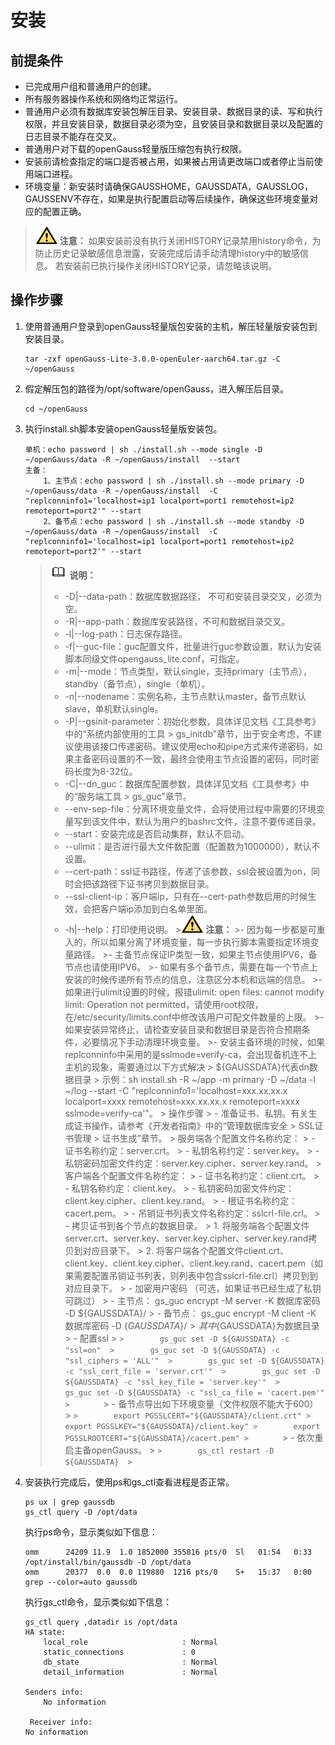 # 安装<a name="ZH-CN_TOPIC_0000001120430818"></a>

## 前提条件<a name="section9955194683210"></a>

-   已完成用户组和普通用户的创建。
-   所有服务器操作系统和网络均正常运行。
-   普通用户必须有数据库安装包解压目录、安装目录、数据目录的读、写和执行权限，并且安装目录，数据目录必须为空，且安装目录和数据目录以及配置的日志目录不能存在交叉。
-   普通用户对下载的openGauss轻量版压缩包有执行权限。
-   安装前请检查指定的端口是否被占用，如果被占用请更改端口或者停止当前使用端口进程。
-   环境变量：新安装时请确保GAUSSHOME，GAUSSDATA，GAUSSLOG，GAUSSENV不存在，如果是执行配置启动等后续操作，确保这些环境变量对应的配置正确。

>![](public_sys-resources/icon-caution.gif) **注意：** 
>如果安装前没有执行关闭HISTORY记录禁用history命令，为防止历史记录敏感信息泄露，安装完成后请手动清理history中的敏感信息。
>若安装前已执行操作关闭HISTORY记录，请忽略该说明。

## 操作步骤<a name="section98663181331"></a>

1.  使用普通用户登录到openGauss轻量版包安装的主机，解压轻量版安装包到安装目录。

    ```
    tar -zxf openGauss-Lite-3.0.0-openEuler-aarch64.tar.gz -C ~/openGauss
    ```

2.  假定解压包的路径为/opt/software/openGauss，进入解压后目录。

    ```
    cd ~/openGauss
    ```

3.  执行install.sh脚本安装openGauss轻量版安装包。

    ```
    单机：echo password | sh ./install.sh --mode single -D ~/openGauss/data -R ~/openGauss/install  --start
    主备：
        1、主节点：echo password | sh ./install.sh --mode primary -D ~/openGauss/data -R ~/openGauss/install  -C "replconninfo1='localhost=ip1 localport=port1 remotehost=ip2 remoteport=port2'" --start
        2、备节点：echo password | sh ./install.sh --mode standby -D ~/openGauss/data -R ~/openGauss/install  -C "replconninfo1='localhost=ip1 localport=port1 remotehost=ip2 remoteport=port2'" --start
    ```

    >![](public_sys-resources/icon-note.gif) **说明：** 
    >-   -D|--data-path：数据库数据路径， 不可和安装目录交叉，必须为空。
    >-   -R|--app-path：数据库安装路径，不可和数据目录交叉。
    >-   -l|--log-path：日志保存路径。
    >-   -f|--guc-file：guc配置文件，批量进行guc参数设置，默认为安装脚本同级文件opengauss\_lite.conf，可指定。
    >-   -m|--mode：节点类型，默认single，支持primary（主节点），standby（备节点），single（单机）。
    >-   -n|--nodename：实例名称，主节点默认master，备节点默认slave，单机默认single。
    >-   -P|--gsinit-parameter：初始化参数，具体详见文档《工具参考》中的“系统内部使用的工具 \> gs\_initdb”章节，出于安全考虑，不建议使用该接口传递密码。建议使用echo和pipe方式来传递密码，如果主备密码设置的不一致，最终会使用主节点设置的密码，同时密码长度为8-32位。
    >-   -C|--dn\_guc：数据库配置参数，具体详见文档《工具参考》中的“服务端工具 \> gs\_guc”章节。
    >-   --env-sep-file：分离环境变量文件，会将使用过程中需要的环境变量写到该文件中，默认为用户的bashrc文件，注意不要传递目录。
    >-   --start：安装完成是否启动集群，默认不启动。
    >-   --ulimit：是否进行最大文件数配置（配置数为1000000），默认不设置。
    >-   --cert-path：ssl证书路径，传递了该参数，ssl会被设置为on，同时会把该路径下证书拷贝到数据目录。
    >-   --ssl-client-ip：客户端ip，只有在--cert-path参数启用的时候生效，会把客户端ip添加到白名单里面。
    >-   -h|--help：打印使用说明。
        >![](public_sys-resources/icon-caution.gif) **注意：** 
        >-   因为每一步都是可重入的，所以如果分离了环境变量，每一步执行脚本需要指定环境变量路径。
        >-   主备节点保证IP类型一致，如果主节点使用IPV6，备节点也请使用IPV6。
        >-   如果有多个备节点，需要在每一个节点上安装的时候传递所有节点的信息，注意区分本机和远端的信息。
        >-   如果进行ulimit设置的时候，报错ulimit: open files: cannot modify limit: Operation not permitted，请使用root权限，在/etc/security/limits.conf中修改该用户可配文件数量的上限。
        >-   如果安装异常终止，请检查安装目录和数据目录是否符合预期条件，必要情况下手动清理环境变量。
        >-   安装主备环境的时候，如果replconninfo中采用的是sslmode=verify-ca，会出现备机连不上主机的现象，需要通过以下方式解决
        >    $\{GAUSSDATA\}代表dn数据目录
        >    示例：sh install.sh -R \~/app -m primary -D \~/data -l \~/log --start -C "replconninfo1='localhost=xxx.xx.xx.x localport=xxxx remotehost=xxx.xx.xx.x remoteport=xxxx sslmode=verify-ca'"。
        >    操作步骤
        >    -   准备证书、私钥。有关生成证书操作，请参考《开发者指南》中的“管理数据库安全 \> SSL证书管理 \> 证书生成”章节。
        >        服务端各个配置文件名称约定：
        >        -   证书名称约定：server.crt。
        >        -   私钥名称约定：server.key。
        >        -   私钥密码加密文件约定：server.key.cipher、server.key.rand。
        >        客户端各个配置文件名称约定：
        >        -   证书名称约定：client.crt。
        >        -   私钥名称约定：client.key。
        >        -   私钥密码加密文件约定：client.key.cipher、client.key.rand。
        >        -   根证书名称约定：cacert.pem。
        >        -   吊销证书列表文件名称约定：sslcrl-file.crl。
        >    -   拷贝证书到各个节点的数据目录。
        >        1.  将服务端各个配置文件server.crt、server.key、server.key.cipher、server.key.rand拷贝到对应目录下。
        >        2.  将客户端各个配置文件client.crt、client.key、client.key.cipher、client.key.rand、cacert.pem（如果需要配置吊销证书列表，则列表中包含sslcrl-file.crl）拷贝到到对应目录下。
        >    -   加密用户密码 （可选，如果证书已经生成了私钥可跳过）
        >        -   主节点： gs\_guc encrypt -M server -K 数据库密码 -D $\{GAUSSDATA\}/
        >        -   备节点： gs\_guc encrypt -M client -K 数据库密码 -D $\{GAUSSDATA\}/
        >        其中$\{GAUSSDATA\}为数据目录
        >    -   配置ssl
        >        ```
        >        gs_guc set -D ${GAUSSDATA} -c "ssl=on" 
        >        gs_guc set -D ${GAUSSDATA} -c "ssl_ciphers = 'ALL'" 
        >        gs_guc set -D ${GAUSSDATA} -c "ssl_cert_file = 'server.crt'" 
        >        gs_guc set -D ${GAUSSDATA} -c "ssl_key_file = 'server.key'" 
        >        gs_guc set -D ${GAUSSDATA} -c "ssl_ca_file = 'cacert.pem'" 
        >        ```
        >    -   备节点导出如下环境变量（文件权限不能大于600）
        >        ```
        >        export PGSSLCERT="${GAUSSDATA}/client.crt"
        >        export PGSSLKEY="${GAUSSDATA}/client.key"
        >        export PGSSLROOTCERT="${GAUSSDATA}/cacert.pem"
        >        ```
        >    -   依次重启主备openGauss。
        >        ```
        >        gs_ctl restart -D ${GAUSSDATA} 
        >        ```



4.  安装执行完成后，使用ps和gs\_ctl查看进程是否正常。

    ```
    ps ux | grep gaussdb
    gs_ctl query -D /opt/data
    ```

    执行ps命令，显示类似如下信息：

    ```
    omm      24209 11.9  1.0 1852000 355816 pts/0  Sl   01:54   0:33 /opt/install/bin/gaussdb -D /opt/data
    omm      20377  0.0  0.0 119880  1216 pts/0    S+   15:37   0:00 grep --color=auto gaussdb
    ```

    执行gs\_ctl命令，显示类似如下信息：

    ```
    gs_ctl query ,datadir is /opt/data
    HA state:
        local_role                     : Normal
        static_connections             : 0
        db_state                       : Normal
        detail_information             : Normal
    
    Senders info:
        No information
        
     Receiver info:
    No information 
    ```


